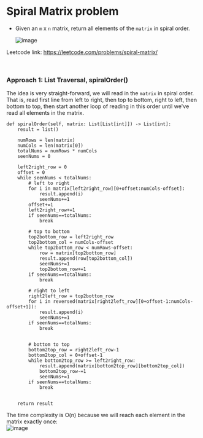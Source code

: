 # Spiral Matrix problem
* Given an `m` x `n` matrix, return all elements of the `matrix` in spiral order.
  
  ![image](https://user-images.githubusercontent.com/25105806/127098278-7fdc9cb1-9465-4e16-9982-1f9732f2552e.png)

Leetcode link: https://leetcode.com/problems/spiral-matrix/

<br />

### Approach 1: List Traversal, spiralOrder()
The idea is very straight-forward, we will read in the `matrix` in spiral order. That is, read first line from left to right, then top to bottom, right to left, then bottom to top, then start another loop of reading in this order until we've read all elements in the matrix.

```python3
def spiralOrder(self, matrix: List[List[int]]) -> List[int]:
    result = list()

    numRows = len(matrix)
    numCols = len(matrix[0])
    totalNums = numRows * numCols
    seenNums = 0

    left2right_row = 0
    offset = 0
    while seenNums < totalNums:
        # left to right
        for i in matrix[left2right_row][0+offset:numCols-offset]:
            result.append(i)
            seenNums+=1
        offset+=1
        left2right_row+=1
        if seenNums==totalNums:
            break

        # top to bottom
        top2bottom_row = left2right_row
        top2bottom_col = numCols-offset
        while top2bottom_row < numRows-offset:
            row = matrix[top2bottom_row]
            result.append(row[top2bottom_col])
            seenNums+=1
            top2bottom_row+=1
        if seenNums==totalNums:
            break   

        # right to left
        right2left_row = top2bottom_row
        for i in reversed(matrix[right2left_row][0+offset-1:numCols-offset+1]):
            result.append(i)
            seenNums+=1
        if seenNums==totalNums:
            break


        # bottom to top
        bottom2top_row = right2left_row-1
        bottom2top_col = 0+offset-1
        while bottom2top_row >= left2right_row:
            result.append(matrix[bottom2top_row][bottom2top_col])
            bottom2top_row-=1
            seenNums+=1
        if seenNums==totalNums:
            break


    return result
```

The time complexity is O(n) because we will reach each element in the matrix exactly once:\
![image](https://user-images.githubusercontent.com/25105806/127098523-a541c29c-cb91-4f77-8741-504a8f325374.png)
